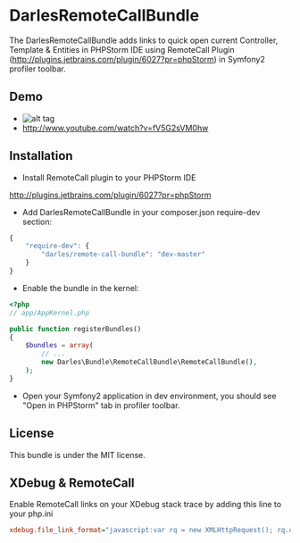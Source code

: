 DarlesRemoteCallBundle
=============

The DarlesRemoteCallBundle adds links to quick open current Controller, Template & Entities in PHPStorm IDE
using RemoteCall Plugin (http://plugins.jetbrains.com/plugin/6027?pr=phpStorm) in Symfony2 profiler toolbar.

Demo
----

* ![alt tag](https://www.dropbox.com/s/dfcvdmrbtvpyt51/remote_call_bundle_example.png)
* http://www.youtube.com/watch?v=fV5G2sVM0hw


Installation
------------

- Install RemoteCall plugin to your PHPStorm IDE

http://plugins.jetbrains.com/plugin/6027?pr=phpStorm

- Add DarlesRemoteCallBundle in your composer.json require-dev section:

```js
{
    "require-dev": {
        "darles/remote-call-bundle": "dev-master"
    }
}
```

- Enable the bundle in the kernel:

``` php
<?php
// app/AppKernel.php

public function registerBundles()
{
    $bundles = array(
        // ...
        new Darles\Bundle\RemoteCallBundle\RemoteCallBundle(),
    );
}
```

- Open your Symfony2 application in dev environment, you should see "Open in PHPStorm" tab in profiler toolbar.

License
-------

This bundle is under the MIT license.

XDebug & RemoteCall
-------------------

Enable RemoteCall links on your XDebug stack trace by adding this line to your php.ini

``` ini
xdebug.file_link_format="javascript:var rq = new XMLHttpRequest(); rq.open('GET', 'http://localhost:8091?message=%f:%l', true); rq.send(null);"
```
